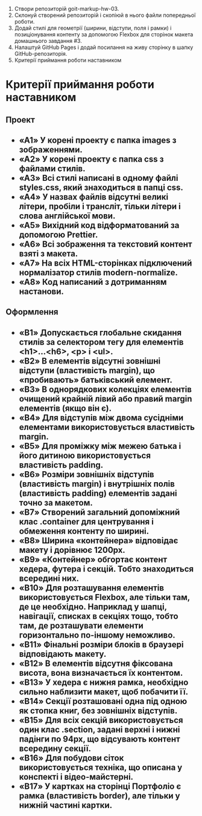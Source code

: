 <ol>
  <li>Створи репозиторій goit-markup-hw-03.</li>
  <li>Склонуй створений репозиторій і скопіюй в нього файли попередньої роботи.</li>
  <li>Додай стилі для геометрії (ширини, відступи, поля і рамки) і позиціонування контенту за допомогою Flexbox для сторінок макета домашнього завдання #3.</li>
  <li>Налаштуй GitHub Pages і додай посилання на живу сторінку в шапку GitHub-репозиторія.</li>
  <li>Критерії приймання роботи наставником</li>
</ol>

<h1>Критерії приймання роботи наставником</h1>

<h2>Проект<h2/>
  <ul>
    <li>«A1» У корені проекту є папка images з зображеннями.</li>
    <li>«A2» У корені проекту є папка css з файлами стилів.</li>
    <li>«A3» Всі стилі написані в одному файлі styles.css, який знаходиться в папці css.</li>
    <li>«A4» У назвах файлів відсутні великі літери, пробіли і трансліт, тільки літери і слова англійської мови.</li>
    <li>«A5» Вихідний код відформатований за допомогою Prettier.</li>
    <li>«A6» Всі зображення та текстовий контент взяті з макета.</li>
    <li>«A7» На всіх HTML-сторінках підключений нормалізатор стилів modern-normalize.</li>
    <li>«A8» Код написаний з дотриманням настанови.</li>
  </ul>

  <h2>Оформлення<h2/>
    <ul>
    <li>«B1» Допускається глобальне скидання стилів за селектором тегу для елементів &#60;h1&#62;...&#60;h6&#62;, &#60;p&#62; і &#60;ul&#62;.</li>
    <li>«B2» В елементів відсутні зовнішні відступи (властивість margin), що «пробивають» батьківський елемент.</li>
    <li>«B3» В однорядкових колекціях елементів очищений крайній лівий або правий margin елементів (якщо він є).</li>
    <li>«B4» Для відступів між двома сусідніми елементами використовується властивість margin.</li>
    <li>«B5» Для проміжку між межею батька і його дитиною використовується властивість padding.</li>
    <li>«B6» Розміри зовнішніх відступів (властивість margin) і внутрішніх полів (властивість padding) елементів задані точно за макетом.</li>
    <li>«B7» Створений загальний допоміжний клас .container для центрування і обмеження контенту по ширині.</li>
    <li>«B8» Ширина «контейнера» відповідає макету і дорівнює 1200px.</li>
    <li>«B9» «Контейнер» обгортає контент хедера, футера і секцій. Тобто знаходиться всередині них.</li>
    <li>«B10» Для розташування елементів використовується Flexbox, але тільки там, де це необхідно. Наприклад у шапці, навігації, списках в секціях тощо, тобто там, де розташувати елементи горизонтально по-іншому неможливо.</li>
    <li>«B11» Фінальні розміри блоків в браузері відповідають макету.</li>
    <li>«B12» В елементів відсутня фіксована висота, вона визначається їх контентом.</li>
    <li>«B13» У хедера є нижня рамка, необхідно сильно наблизити макет, щоб побачити її.</li>
    <li>«B14» Секції розташовані одна під одною як стопка книг, без зовнішніх відступів.</li>
    <li>«B15» Для всіх секцій використовується один клас .section, задані верхні і нижні падінги по 94px, що відсувають контент всередину секції.</li>
    <li>«B16» Для побудови сіток використовується техніка, що описана у конспекті і відео-майстерні.</li>
    <li>«B17» У картках на сторінці Портфоліо є рамка (властивість border), але тільки у нижній частині картки.</li>
  </ul>


























